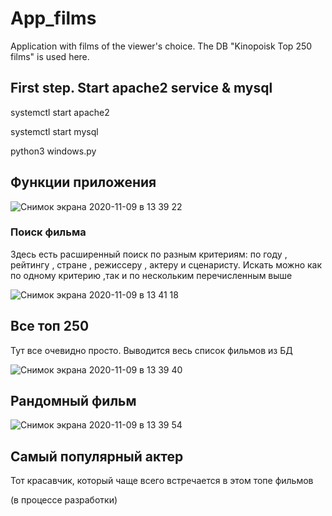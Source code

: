 # App_films
Application with films of the viewer's choice. The DB "Kinopoisk Top 250 films" is used here.


## First step. Start apache2 service & mysql

systemctl start apache2

systemctl start mysql

python3 windows.py

## Функции приложения


![Снимок экрана 2020-11-09 в 13 39 22](https://user-images.githubusercontent.com/61711711/98531697-c4a9d980-2291-11eb-8805-845b7e0ae7b6.png)


### Поиск фильма
Здесь есть расширенный поиск по разным критериям: 
по году , рейтингу , стране , режиссеру , актеру и сценаристу.
Искать можно как по одному критерию ,так и по нескольким перечисленным выше

![Снимок экрана 2020-11-09 в 13 41 18](https://user-images.githubusercontent.com/61711711/98531587-9a581c00-2291-11eb-8204-0575ce143599.png)

## Все топ 250

Тут все очевидно просто. Выводится весь список фильмов из БД

![Снимок экрана 2020-11-09 в 13 39 40](https://user-images.githubusercontent.com/61711711/98531757-dbe8c700-2291-11eb-943c-7e58693bb0ba.png)


## Рандомный фильм

![Снимок экрана 2020-11-09 в 13 39 54](https://user-images.githubusercontent.com/61711711/98531730-d2f7f580-2291-11eb-90d0-c53b1f26210a.png)


## Самый популярный актер

Тот красавчик, который чаще всего встречается в этом топе фильмов

(в процессе разработки)
